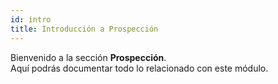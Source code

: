 ```yaml
---
id: intro
title: Introducción a Prospección
---
```


Bienvenido a la sección **Prospección**.  
Aquí podrás documentar todo lo relacionado con este módulo.
